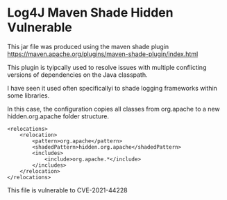 # Log4J Maven Shade Hidden Vulnerable

This jar file was produced using the maven shade plugin 
https://maven.apache.org/plugins/maven-shade-plugin/index.html

This plugin is tyipcally used to resolve issues with multiple conflicting versions of dependencies on the Java classpath.

I have seen it used often specificallyi to shade logging frameworks within some libraries.

In this case, the configuration copies all classes from org.apache to a new hidden.org.apache folder structure.

    <relocations>
        <relocation>
            <pattern>org.apache</pattern>
            <shadedPattern>hidden.org.apache</shadedPattern>
            <includes>
                <include>org.apache.*</include>
            </includes>
        </relocation>
    </relocations>

This file is vulnerable to CVE-2021-44228